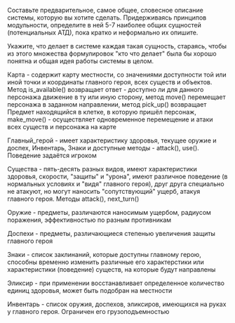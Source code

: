 Составьте предварительное, самое общее, словесное описание системы, которую вы хотите сделать. Придерживаясь принципов модульности, определите в ней 5-7 наиболее общих сущностей (потенциальных АТД), пока кратко и неформально их опишите.

Укажите, что делает в системе каждая такая сущность, стараясь, чтобы из этого множества формулировок "кто что делает" была бы хорошо понятна и общая идея работы системы в целом.

Карта - содержит карту местности, со значениями доступности той или иной точки и координаты главного героя, всех существ и объектов. Метод is_available() возвращает ответ - доступно ли для данного персонажа движение в ту или иную сторону, метод move() перемещает персонажа в заданном направлении, метод pick_up() возвращает Предмет находящийся в клетке, в которую пришёл персонаж, make_move() - осуществляет одновременное перемещение и атаки всех существ и персонажа на карте

Главный_герой - имеет характеристику здоровья, текущее оружие и доспех, Инвентарь, Знаки и доступные методы - attack(), use(). Поведение задаётся игроком

Существа - пять-десять разных видов, имеют характеристики здоровья, скорости, "защиты" и "урона", имеют различное поведение (в нормальных условиях и "видя" главного героя), друг друга специально не атакуют, но могут наносить "сопутствующий" ущерб, атакуя главного героя. Методы attack(), next_turn()

Оружие - предметы, различаются наносимым ущербом, радиусом поражения, эффективностью по разным противникам

Доспехи - предметы, различающиеся степенью увеличения защиты главного героя

Знаки - список заклинаний, которые доступны главному герою, способны временно изменить различные его характерстики или характеристики (поведение) существ, на которые будут направлены

Эликсир - при применении восстанавливает определенное количество единиц здоровья, может быть подобран на местности

Инвентарь - список оружия, доспехов, эликсиров, имеющихся на руках у главного героя. Ограничен его грузоподъемностью